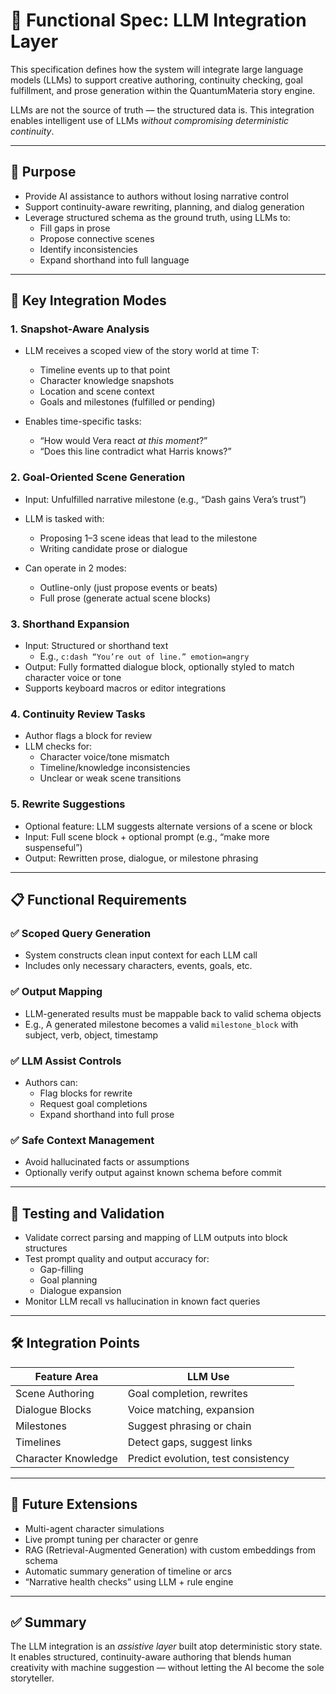 # 🤖 Functional Spec: LLM Integration Layer

This specification defines how the system will integrate large language models (LLMs) to support creative authoring, continuity checking, goal fulfillment, and prose generation within the QuantumMateria story engine.

LLMs are not the source of truth — the structured data is. This integration enables intelligent use of LLMs *without compromising deterministic continuity*.

---

## 🎯 Purpose

- Provide AI assistance to authors without losing narrative control
- Support continuity-aware rewriting, planning, and dialog generation
- Leverage structured schema as the ground truth, using LLMs to:
  - Fill gaps in prose
  - Propose connective scenes
  - Identify inconsistencies
  - Expand shorthand into full language

---

## 🧱 Key Integration Modes

### 1. **Snapshot-Aware Analysis**
- LLM receives a scoped view of the story world at time T:
  - Timeline events up to that point
  - Character knowledge snapshots
  - Location and scene context
  - Goals and milestones (fulfilled or pending)

- Enables time-specific tasks:
  - “How would Vera react *at this moment*?”
  - “Does this line contradict what Harris knows?”

### 2. **Goal-Oriented Scene Generation**
- Input: Unfulfilled narrative milestone (e.g., “Dash gains Vera’s trust”)
- LLM is tasked with:
  - Proposing 1–3 scene ideas that lead to the milestone
  - Writing candidate prose or dialogue

- Can operate in 2 modes:
  - Outline-only (just propose events or beats)
  - Full prose (generate actual scene blocks)

### 3. **Shorthand Expansion**
- Input: Structured or shorthand text
  - E.g., `c:dash “You’re out of line.” emotion=angry`
- Output: Fully formatted dialogue block, optionally styled to match character voice or tone
- Supports keyboard macros or editor integrations

### 4. **Continuity Review Tasks**
- Author flags a block for review
- LLM checks for:
  - Character voice/tone mismatch
  - Timeline/knowledge inconsistencies
  - Unclear or weak scene transitions

### 5. **Rewrite Suggestions**
- Optional feature: LLM suggests alternate versions of a scene or block
- Input: Full scene block + optional prompt (e.g., “make more suspenseful”)
- Output: Rewritten prose, dialogue, or milestone phrasing

---

## 📋 Functional Requirements

### ✅ Scoped Query Generation
- System constructs clean input context for each LLM call
- Includes only necessary characters, events, goals, etc.

### ✅ Output Mapping
- LLM-generated results must be mappable back to valid schema objects
- E.g., A generated milestone becomes a valid `milestone_block` with subject, verb, object, timestamp

### ✅ LLM Assist Controls
- Authors can:
  - Flag blocks for rewrite
  - Request goal completions
  - Expand shorthand into full prose

### ✅ Safe Context Management
- Avoid hallucinated facts or assumptions
- Optionally verify output against known schema before commit

---

## 🧪 Testing and Validation

- Validate correct parsing and mapping of LLM outputs into block structures
- Test prompt quality and output accuracy for:
  - Gap-filling
  - Goal planning
  - Dialogue expansion
- Monitor LLM recall vs hallucination in known fact queries

---

## 🛠 Integration Points

| Feature Area        | LLM Use                     |
|---------------------|-----------------------------|
| Scene Authoring     | Goal completion, rewrites   |
| Dialogue Blocks     | Voice matching, expansion   |
| Milestones          | Suggest phrasing or chain   |
| Timelines           | Detect gaps, suggest links  |
| Character Knowledge | Predict evolution, test consistency |

---

## 🔮 Future Extensions

- Multi-agent character simulations
- Live prompt tuning per character or genre
- RAG (Retrieval-Augmented Generation) with custom embeddings from schema
- Automatic summary generation of timeline or arcs
- “Narrative health checks” using LLM + rule engine

---

## ✅ Summary

The LLM integration is an *assistive layer* built atop deterministic story state. It enables structured, continuity-aware authoring that blends human creativity with machine suggestion — without letting the AI become the sole storyteller.

